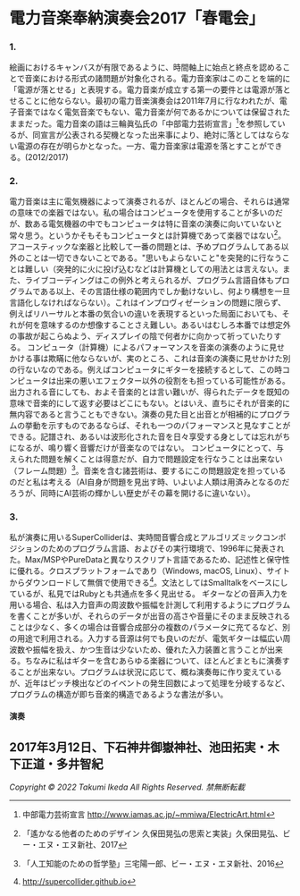 # 電力音楽奉納演奏会2017「春電会」

### 1.
絵画におけるキャンバスが有限であるように、時間軸上に始点と終点を認めることで音楽における形式の諸問題が対象化される。電力音楽家はこのことを端的に「電源が落とせる」と表現する。電力音楽が成立する第一の要件とは電源が落とせることに他ならない。最初の電力音楽演奏会は2011年7月に行なわれたが、電子音楽ではなく電気音楽でもない、電力音楽が何であるかについては保留されたままだった。電力音楽の語は三輪眞弘氏の「中部電力芸術宣言」[^1]を参照しているが、同宣言が公表される契機となった出来事により、絶対に落としてはならない電源の存在が明らかとなった。一方、電力音楽家は電源を落とすことができる。(2012/2017)

### 2.
電力音楽は主に電気機器によって演奏されるが、ほとんどの場合、それらは通常の意味での楽器ではない。私の場合はコンピュータを使用することが多いのだが、数ある電気機器の中でもコンピュータは特に音楽の演奏に向いていないと常々思う。というかそもそもコンピュータとは計算機であって楽器ではない[^2]。アコースティックな楽器と比較して一番の問題とは、予めプログラムしてある以外のことは一切できないことである。"思いもよらないこと"を突発的に行なうことは難しい（突発的に火に投げ込むなどは計算機としての用法とは言えない。また、ライブコーディングはこの例外と考えられるが、プログラム言語自体もプログラムである以上、その言語仕様の範囲内でしか動けないし、何より構想を一旦言語化しなければならない）。これはインプロヴィゼーションの問題に限らず、例えばリハーサルと本番の気合いの違いを表現するといった局面においても、それが何を意味するのか想像することさえ難しい。あるいはむしろ本番では想定外の事故が起こらぬよう、ディスプレイの陰で何者かに向かって祈っていたりする。
コンピュータ（計算機）によるパフォーマンスを音楽の演奏のように見せかける事は欺瞞に他ならないが、実のところ、これは音楽の演奏に見せかけた別の行ないなのである。例えばコンピュータにギターを接続するとして、この時コンピュータは出来の悪いエフェクター以外の役割をも担っている可能性がある。出力される音にしても、およそ音楽的とは言い難いが、得られたデータを既知の意味で音楽的にして返す必要はどこにもない。とはいえ、直ちにそれが音楽的に無内容であると言うこともできない。演奏の見た目と出音とが相補的にプログラムの挙動を示すものであるならば、それも一つのパフォーマンスと見なすことができる。記譜され、あるいは波形化された音を日々享受する身としては忘れがちになるが、鳴り響く音響だけが音楽なのではない。
コンピュータにとって、与えられた問題を解くことは得意だが、自力で問題設定を行なうことは出来ない（フレーム問題）[^3]。音楽を含む諸芸術は、要するにこの問題設定を担っているのだと私は考える（AI自身が問題を見出す時、いよいよ人類は用済みとなるのだろうが、同時にAI芸術の輝かしい歴史がその幕を開けるに違いない）。

### 3.
私が演奏に用いるSuperColliderは、実時間音響合成とアルゴリズミックコンポジションのためのプログラム言語、およびその実行環境で、1996年に発表された。Max/MSPやPureDataと異なりスクリプト言語であるため、記述性と保守性に優れる。クロスプラットフォームであり（Windows, macOS, Linux）、サイトからダウンロードして無償で使用できる[^4]。文法としてはSmalltalkをベースにしているが、私見ではRubyとも共通点を多く見出せる。
ギターなどの音声入力を用いる場合、私は入力音声の周波数や振幅を計測して利用するようにプログラムを書くことが多いが、それらのデータが出音の高さや音量にそのまま反映されることは少なく、多くの場合は音響合成部分の複数のパラメータに充てるなど、別の用途で利用される。入力する音源は何でも良いのだが、電気ギターは幅広い周波数や振幅を扱え、かつ生音は少ないため、優れた入力装置と言うことが出来る。ちなみに私はギターを含むあらゆる楽器について、ほとんどまともに演奏することが出来ない。プログラムは状況に応じて、概ね演奏毎に作り変えているが、近年はピッチ検出などのイベントの発生回数によって処理を分岐するなど、プログラムの構造が即ち音楽的構造であるような書法が多い。

[^1]: 中部電力芸術宣言 http://www.iamas.ac.jp/~mmiwa/ElectricArt.html
[^2]: 「遙かなる他者のためのデザイン 久保田晃弘の思索と実装」久保田晃弘、ビー・エヌ・エヌ新社、2017
[^3]: 「人工知能のための哲学塾」三宅陽一郎、ビー・エヌ・エヌ新社、2016
[^4]: http://supercollider.github.io



#### 演奏
2017年3月12日、下石神井御嶽神社、池田拓実・木下正道・多井智紀
---
*Copyright © 2022 Takumi Ikeda All Rights Reserved. 禁無断転載*